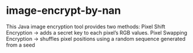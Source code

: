 # image-encrypt-by-nan
This Java image encryption tool provides two methods:  Pixel Shift Encryption → adds a secret key to each pixel’s RGB values.  Pixel Swapping Encryption → shuffles pixel positions using a random sequence generated from a seed
